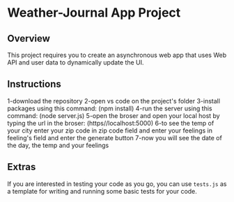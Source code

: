 # Weather-Journal App Project

## Overview
This project requires you to create an asynchronous web app that uses Web API and user data to dynamically update the UI. 

## Instructions
  1-download the repository 
  2-open vs code on the project's folder 
  3-install packages using this command: (npm install)
  4-run the server using this command: (node server.js)
  5-open the broser and open your local host by typing the url in the broser: (https//localhost:5000)
  6-to see the temp of your city enter your zip code in zip code field and enter your feelings in feeling's field and enter the generate button
  7-now you will see the date of the day, the temp and your feelings  

## Extras
If you are interested in testing your code as you go, you can use `tests.js` as a template for writing and running some basic tests for your code.
